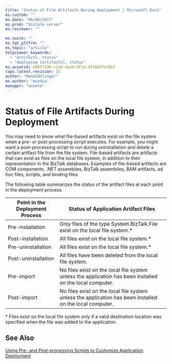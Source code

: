 ```yaml
---
title: "Status of File Artifacts During Deployment | Microsoft Docs"
ms.custom: ""
ms.date: "06/08/2017"
ms.prod: "biztalk-server"
ms.reviewer: ""

ms.suite: ""
ms.tgt_pltfrm: ""
ms.topic: "article"
helpviewer_keywords: 
  - "artifacts, status"
  - "deploying [artifacts], status"
ms.assetid: 6d0f7336-c2cb-4aa4-9f1d-55fb85fe78bf
caps.latest.revision: 15
author: "MandiOhlinger"
ms.author: "mandia"
manager: "anneta"
---
```

# Status of File Artifacts During Deployment
You may need to know what file-based artifacts exist on the file system when a pre- or post-processing script executes. For example, you might want a post-processing script to run during uninstallation and delete a certain artifact file from the file system. File-based artifacts are artifacts that can exist as files on the local file system, in addition to their representation in the BizTalk databases. Examples of file-based artifacts are COM components, .NET assemblies, BizTalk assemblies, BAM artifacts, ad hoc files, scripts, and binding files.  
  
 The following table summarizes the status of the artifact files at each point in the deployment process.  
  
|Point in the Deployment Process|Status of Application Artifact Files|  
|-------------------------------------|------------------------------------------|  
|Pre-installation|Only files of the type System.BizTalk.File exist on the local file system.*|  
|Post-installation|All files exist on the local file system.*|  
|Pre-uninstallation|All files exist on the local file system.*|  
|Post-uninstallation|All files have been deleted from the local file system.|  
|Pre-import|No files exist on the local file system unless the application has been installed on the local computer.|  
|Post-import|No files exist on the local file system unless the application has been installed on the local computer.|  
  
 \* Files exist on the local file system only if a valid destination location was specified when the file was added to the application.  
  
## See Also  
 [Using Pre- and Post-processing Scripts to Customize Application Deployment](../core/using-pre-and-post-processing-scripts-to-customize-application-deployment.md)